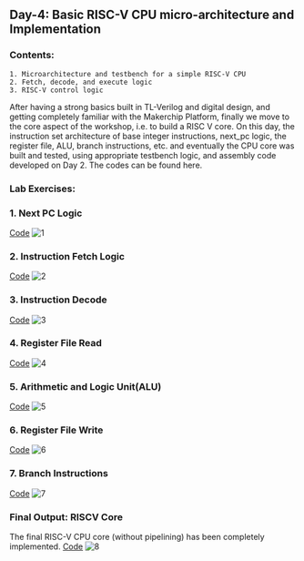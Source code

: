 ## Day-4: Basic RISC-V CPU micro-architecture and Implementation

### Contents:
```
1. Microarchitecture and testbench for a simple RISC-V CPU
2. Fetch, decode, and execute logic
3. RISC-V control logic
```

After having a strong basics built in TL-Verilog and digital design, and getting completely familiar with the Makerchip Platform, finally we move to the core aspect of the workshop, i.e. to build a RISC V core. On this day, the instruction set architecture of base integer instructions, next_pc logic, the register file, ALU, branch instructions, etc. and eventually the CPU core was built and tested, using appropriate testbench logic, and assembly code developed on Day 2. The codes can be found here.

### Lab Exercises:
### 1. Next PC Logic
[Code](https://github.com/priyankajoshi31/RISC-V-MYTH-Workshop/blob/main/code/day4/Next_PC.v)
![1](https://user-images.githubusercontent.com/73126590/96648863-a9604400-134d-11eb-8304-27f56991d556.PNG)

### 2. Instruction Fetch Logic
[Code](https://github.com/priyankajoshi31/RISC-V-MYTH-Workshop/blob/main/code/day4/fetch_logic2.v)
![2](https://user-images.githubusercontent.com/73126590/96648907-bd0baa80-134d-11eb-8e3c-74d334b6d5db.PNG)

### 3. Instruction Decode
[Code](https://github.com/priyankajoshi31/RISC-V-MYTH-Workshop/blob/main/code/day4/Instruction_decode.v)
![3](https://user-images.githubusercontent.com/73126590/96648949-cdbc2080-134d-11eb-8ef0-9517ae531d88.png)

### 4. Register File Read
[Code](https://github.com/priyankajoshi31/RISC-V-MYTH-Workshop/blob/main/code/day4/Register_read2.v)
![4](https://user-images.githubusercontent.com/73126590/96648956-d0b71100-134d-11eb-82ab-7cf31c67742e.png)

### 5. Arithmetic and Logic Unit(ALU)
[Code]()
![5](https://user-images.githubusercontent.com/73126590/96649024-f217fd00-134d-11eb-8834-10ad765ca3d6.png)

### 6. Register File Write
[Code]()
![6](https://user-images.githubusercontent.com/73126590/96649032-f6441a80-134d-11eb-9b54-f17776ace620.png)

### 7. Branch Instructions
[Code]()
![7](https://user-images.githubusercontent.com/73126590/96649039-f9d7a180-134d-11eb-9ced-f25f494fb6cc.png)

### Final Output: RISCV Core
The final RISC-V CPU core (without pipelining) has been completely implemented.
[Code]()
![8](https://user-images.githubusercontent.com/73126590/96649044-fc39fb80-134d-11eb-9e77-eb62e76aa828.png)
